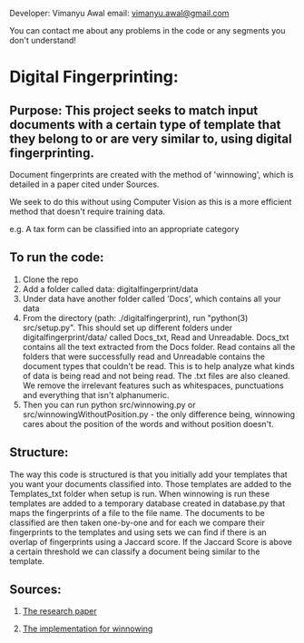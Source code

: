 Developer: Vimanyu Awal
email: vimanyu.awal@gmail.com

You can contact me about any problems in the code or any segments you don't understand!

# Digital Fingerprinting:

## Purpose: This project seeks to match input documents with a certain type of template that they belong to or are very similar to, using digital fingerprinting.

Document fingerprints are created with the method of 'winnowing', which is detailed in a paper cited under Sources.

We seek to do this without using Computer Vision as this is a more efficient method that doesn't require training data.

e.g. A tax form can be classified into an appropriate category

## To run the code:

1. Clone the repo
2. Add a folder called data: digitalfingerprint/data
3. Under data have another folder called 'Docs', which contains all your data
4. From the directory (path: ./digitalfingerprint), run "python(3) src/setup.py". This should set up different folders under digitalfingerprint/data/ called Docs_txt, Read and Unreadable. Docs_txt contains all the text extracted from the Docs folder. Read contains all the folders that were successfully read and Unreadable contains the document types that couldn't be read. This is to help analyze what kinds of data is being read and not being read. The .txt files are also cleaned. We remove the irrelevant features such as whitespaces, punctuations and everything that isn't alphanumeric.
5. Then you can run python src/winnowing.py or src/winnowingWithoutPosition.py - the only difference being, winnowing cares about the position of the words and without position doesn't.

## Structure:

The way this code is structured is that you initially add your templates that you want your documents classified into. Those templates are added to the Templates_txt folder when setup is run. When winnowing is run these templates are added to a temporary database created in database.py that maps the fingerprints of a file to the file name. The documents to be classified are then taken one-by-one and for each we compare their fingerprints to the templates and using sets we can find if there is an overlap of fingerprints using a Jaccard score. If the Jaccard Score is above a certain threshold we can classify a document being similar to the template.

## Sources:

1. [The research paper](https://urldefense.com/v3/__https://theory.stanford.edu/*aiken/publications/papers/sigmod03.pdf__;fg!!LIr3w8kk_Xxm!_zxYMGxBG3V77fgt2xvumOwz-ytl_ZZKWaJr3-Thliwj32myivbA2DoMlIS7$)

2. [The implementation for winnowing](https://urldefense.com/v3/__https://github.com/kailashbuki/fingerprint/blob/master/fingerprint/fingerprint.py__;!!LIr3w8kk_Xxm!_zxYMGxBG3V77fgt2xvumOwz-ytl_ZZKWaJr3-Thliwj32myivbA2HDCXtVz$)
